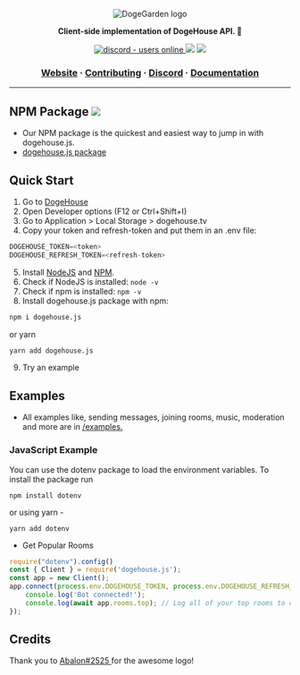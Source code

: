 
<p align="center">
  <img src="https://cdn.discordapp.com/attachments/820450983892222022/820961073980899328/dogegarden-bottom-cropped.png" alt="DogeGarden logo" />
</p>
<p align="center">
  <strong>Client-side implementation of DogeHouse API. 🐶</strong>
</p>
<p align="center">
  <a href="https://discord.gg/Nu6KVjJYj6">
    <img src="https://img.shields.io/discord/820442045264691201?style=for-the-badge" alt="discord - users online" />
  </a>
  <img src="https://img.shields.io/npm/v/dogehouse.js?style=for-the-badge">
  <img src="https://img.shields.io/npm/dw/dogehouse.js?style=for-the-badge">
</p>

<h3 align="center">
  <a href="https://dogegarden.net">Website</a>
  <span> · </span>
  <a href="https://github.com/dogegarden/dogehouse.js/blob/master/Documentation/CONTRIBUTION.md">Contributing</a>
  <span> · </span>
  <a href="https://discord.gg/Nu6KVjJYj6">Discord</a>
  <span> · </span>
  <a href="https://wiki.dogegarden.net">Documentation</a>
</h3>

---
## NPM Package <img src="https://img.shields.io/npm/v/dogehouse.js?style=for-the-badge">

- Our NPM package is the quickest and easiest way to jump in with dogehouse.js.
- [dogehouse.js package](https://www.npmjs.com/package/dogehouse.js)

## Quick Start

1. Go to [DogeHouse](https://dogehouse.tv)
2. Open Developer options (F12 or Ctrl+Shift+I)
3. Go to Application > Local Storage > dogehouse.tv
4. Copy your token and refresh-token and put them in an .env file:

```py
DOGEHOUSE_TOKEN=<token>
DOGEHOUSE_REFRESH_TOKEN=<refresh-token>
```

5. Install [NodeJS](https://nodejs.org/en/) and [NPM](https://www.npmjs.com/).
6. Check if NodeJS is installed: `node -v`
7. Check if npm is installed: `npm -v`
8. Install dogehouse.js package with npm:
```sh 
npm i dogehouse.js
```
or yarn
```sh 
yarn add dogehouse.js
```
9. Try an example

## Examples

- All examples like, sending messages, joining rooms, music, moderation and more are in [/examples.](https://github.com/dogegarden/dogehouse.js/tree/master/examples)

### JavaScript Example
You can use the dotenv package to load the environment variables. To install the package run 
```
npm install dotenv
```
or using yarn - 
```
yarn add dotenv
```
- Get Popular Rooms
```js
require("dotenv").config()
const { Client } = require('dogehouse.js');
const app = new Client();
app.connect(process.env.DOGEHOUSE_TOKEN, process.env.DOGEHOUSE_REFRESH_TOKEN).then(async () => {
    console.log('Bot connected!');
    console.log(await app.rooms.top); // Log all of your top rooms to console
});
```

## Credits

Thank you to [ Abalon#2525 ](https://github.com/alon-abadi) for the awesome logo!
